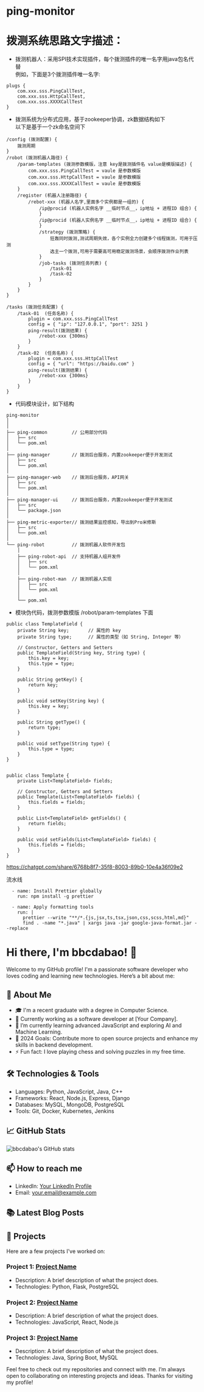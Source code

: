# ping-monitor

# 拨测系统思路文字描述：

- 拨测机器人：采用SPI技术实现插件，每个拨测插件的唯一名字用java包名代替  
例如，下面是3个拨测插件唯一名字:  
```
plugs {
	com.xxx.sss.PingCallTest,
	com.xxx.sss.HttpCallTest,
	com.xxx.sss.XXXXCallTest
}
```
- 拨测系统为分布式应用，基于zookeeper协调，zk数据结构如下  
以下是基于一个zk命名空间下
```
/config (拨测配置) {
	拨测周期
}
/robot (拨测机器人路径) {
	/param-templates (拨测参数模版，注意 key是拨测插件名 value是模版描述) {
		com.xxx.sss.PingCallTest = vaule 是参数模版
		com.xxx.sss.HttpCallTest = vaule 是参数模版
		com.xxx.sss.XXXXCallTest = vaule 是参数模版
	}
	/register (机器人注册路径) {
		/rebot-xxx (机器人名字,里面多个实例都是一组的) {
			/ip@procid (机器人实例名字 __临时节点__，ip地址 + 进程ID 组合) {
			}
			/ip@procid (机器人实例名字 __临时节点__，ip地址 + 进程ID 组合) {
			}
			/strategy (拨测策略) {
				狂轰同时拨测,测试周期失效，各个实例全力创建多个线程拨测，可用于压测
				选主一个拨测,可用于需要高可用稳定拨测场景，会顺序拨测作业列表
			}
			/job-tasks (拨测任务列表) {
				/task-01
				/task-02
			}
		}
	}
}

/tasks (拨测任务配置) {
	/task-01  (任务名称) {
		plugin = com.xxx.sss.PingCallTest
		config = { "ip": "127.0.0.1", "port": 3251 }
		ping-result(拨测结果) {
			/rebot-xxx {300ms}
		}
	}
	/task-02  (任务名称) {
		plugin = com.xxx.sss.HttpCallTest
		config = { "url": "https://baidu.com" }
		ping-result(拨测结果) {
			/rebot-xxx {300ms}
		}
	}
}

```

- 代码模块设计，如下结构  
```
ping-monitor
│ 
│    
├── ping-common         // 公用部分代码
│   ├── src
│   └── pom.xml
│ 
├── ping-manager        // 拨测后台服务，内置zookeeper便于开发测试
│   ├── src
│   └── pom.xml
│ 
├── ping-manager-web    // 拨测后台服务，API网关
│   ├── src
│   └── pom.xml
│ 
├── ping-manager-ui     // 拨测后台服务，内置zookeeper便于开发测试
│   ├── src
│   └── package.json
│ 
├── ping-metric-exporter// 拨测结果监控感知，导出到Pro米修斯
│   ├── src
│   └── pom.xml
│
└── ping-robot          // 拨测机器人软件开发包
    │ 
    ├── ping-robot-api  // 支持机器人组开发件
    │   ├── src 
    │   └── pom.xml
    │ 
    ├── ping-robot-man  // 拨测机器人实现
    │   ├── src 
    │   └── pom.xml
    │ 
    └── pom.xml
```

- 模块伪代码，拨测参数模版 /robot/param-templates 下面  
```
public class TemplateField {
    private String key;       // 属性的 key
    private String type;      // 属性的类型（如 String, Integer 等）

    // Constructor, Getters and Setters
    public TemplateField(String key, String type) {
        this.key = key;
        this.type = type;
    }

    public String getKey() {
        return key;
    }

    public void setKey(String key) {
        this.key = key;
    }

    public String getType() {
        return type;
    }

    public void setType(String type) {
        this.type = type;
    }
}


public class Template {
    private List<TemplateField> fields;

    // Constructor, Getters and Setters
    public Template(List<TemplateField> fields) {
        this.fields = fields;
    }

    public List<TemplateField> getFields() {
        return fields;
    }

    public void setFields(List<TemplateField> fields) {
        this.fields = fields;
    }
}
```
https://chatgpt.com/share/6768b8f7-35f8-8003-89b0-10e4a36f09e2


流水线

      - name: Install Prettier globally
        run: npm install -g prettier

      - name: Apply formatting tools
        run: |
          prettier --write "**/*.{js,jsx,ts,tsx,json,css,scss,html,md}"
          find . -name "*.java" | xargs java -jar google-java-format.jar --replace


# Hi there, I'm bbcdabao! 👋

Welcome to my GitHub profile! I'm a passionate software developer who loves coding and learning new technologies. Here’s a bit about me:

## 🚀 About Me
- 🎓 I'm a recent graduate with a degree in Computer Science.
- 💼 Currently working as a software developer at [Your Company].
- 🌱 I’m currently learning advanced JavaScript and exploring AI and Machine Learning.
- 🥅 2024 Goals: Contribute more to open source projects and enhance my skills in backend development.
- ⚡ Fun fact: I love playing chess and solving puzzles in my free time.

## 🛠️ Technologies & Tools
- Languages: Python, JavaScript, Java, C++
- Frameworks: React, Node.js, Express, Django
- Databases: MySQL, MongoDB, PostgreSQL
- Tools: Git, Docker, Kubernetes, Jenkins

## 📈 GitHub Stats
![bbcdabao's GitHub stats](https://github-readme-stats.vercel.app/api?username=bbcdabao&show_icons=true&theme=radical)

## 📫 How to reach me
- LinkedIn: [Your LinkedIn Profile](https://www.linkedin.com/in/yourprofile)
- Email: [your.email@example.com](mailto:your.email@example.com)

## 📚 Latest Blog Posts
<!-- BLOG-POST-LIST:START -->
<!-- BLOG-POST-LIST:END -->

## 🌟 Projects
Here are a few projects I've worked on:

### Project 1: [Project Name](https://github.com/yourusername/project1)
- Description: A brief description of what the project does.
- Technologies: Python, Flask, PostgreSQL

### Project 2: [Project Name](https://github.com/yourusername/project2)
- Description: A brief description of what the project does.
- Technologies: JavaScript, React, Node.js

### Project 3: [Project Name](https://github.com/yourusername/project3)
- Description: A brief description of what the project does.
- Technologies: Java, Spring Boot, MySQL

Feel free to check out my repositories and connect with me. I’m always open to collaborating on interesting projects and ideas. Thanks for visiting my profile!
